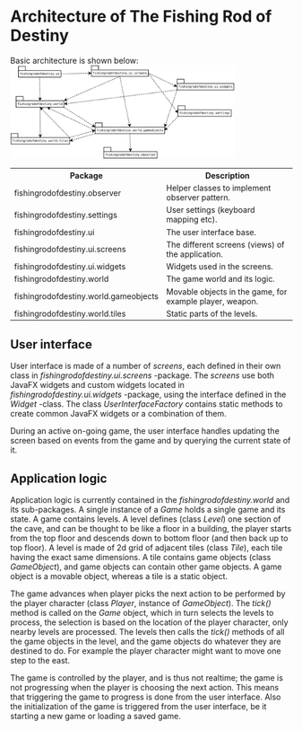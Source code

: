 # Architecture of The Fishing Rod of Destiny

<div>Basic architecture is shown below:</div>
<div><img src="architecture.svg" alt="Architecture" width="400" /></div>
<table>
  <tr>
    <th>Package</th><th>Description</th>
  </tr>
  <tr>
    <td>fishingrodofdestiny.observer</td>
    <td>Helper classes to implement observer pattern.</td>
  </tr>
  <tr>
    <td>fishingrodofdestiny.settings</td>
    <td>User settings (keyboard mapping etc).</td>
  </tr>
  <tr>
    <td>fishingrodofdestiny.ui</td>
    <td>The user interface base.</td>
  </tr>
  <tr>
    <td>fishingrodofdestiny.ui.screens</td>
    <td>The different screens (views) of the application.</td>
  </tr>
  <tr>
    <td>fishingrodofdestiny.ui.widgets</td>
    <td>Widgets used in the screens.</td>
  </tr>
  <tr>
    <td>fishingrodofdestiny.world</td>
    <td>The game world and its logic.</td>
  </tr>
  <tr>
    <td>fishingrodofdestiny.world.gameobjects</td>
    <td>Movable objects in the game, for example player, weapon.</td>
  </tr>
  <tr>
    <td>fishingrodofdestiny.world.tiles</td>
    <td>Static parts of the levels.</td>
  </tr>
</table>


## User interface

User interface is made of a number of *screens*, each defined in their own class in *fishingrodofdestiny.ui.screens* -package. The *screens* use both JavaFX widgets and custom widgets located in *fishingrodofdestiny.ui.widgets* -package, using the interface defined in the *Widget* -class. The class *UserInterfaceFactory* contains static methods to create common JavaFX widgets or a combination of them.

During an active on-going game, the user interface handles updating the screen based on events from the game and by querying the current state of it.


## Application logic

Application logic is currently contained in the *fishingrodofdestiny.world* and its sub-packages. A single instance of a *Game* holds a single game and its state. A game contains levels. A level defines (class *Level*) one section of the cave, and can be thought to be like a floor in a building, the player starts from the top floor and descends down to bottom floor (and then back up to top floor). A level is made of 2d grid of adjacent tiles (class *Tile*), each tile having the exact same dimensions. A tile contains game objects (class *GameObject*), and game objects can contain other game objects. A game object is a movable object, whereas a tile is a static object.

The game advances when player picks the next action to be performed by the player character (class *Player*, instance of *GameObject*). The *tick()* method is called on the *Game* object, which in turn selects the levels to process, the selection is based on the location of the player character, only nearby levels are processed. The levels then calls the *tick()* methods of all the game objects in the level, and the game objects do whatever they are destined to do. For example the player character might want to move one step to the east.

The game is controlled by the player, and is thus not realtime; the game is not progressing when the player is choosing the next action. This means that triggering the game to progress is done from the user interface. Also the initialization of the game is triggered from the user interface, be it starting a new game or loading a saved game.

